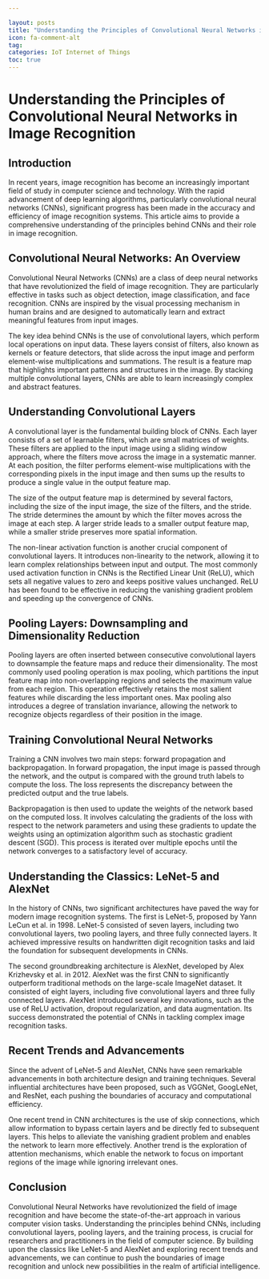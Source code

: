 ```yaml
---

layout: posts
title: "Understanding the Principles of Convolutional Neural Networks in Image Recognition"
icon: fa-comment-alt
tag:      
categories: IoT Internet of Things
toc: true
---
```




# Understanding the Principles of Convolutional Neural Networks in Image Recognition

## Introduction

In recent years, image recognition has become an increasingly important field of study in computer science and technology. With the rapid advancement of deep learning algorithms, particularly convolutional neural networks (CNNs), significant progress has been made in the accuracy and efficiency of image recognition systems. This article aims to provide a comprehensive understanding of the principles behind CNNs and their role in image recognition.

## Convolutional Neural Networks: An Overview

Convolutional Neural Networks (CNNs) are a class of deep neural networks that have revolutionized the field of image recognition. They are particularly effective in tasks such as object detection, image classification, and face recognition. CNNs are inspired by the visual processing mechanism in human brains and are designed to automatically learn and extract meaningful features from input images.

The key idea behind CNNs is the use of convolutional layers, which perform local operations on input data. These layers consist of filters, also known as kernels or feature detectors, that slide across the input image and perform element-wise multiplications and summations. The result is a feature map that highlights important patterns and structures in the image. By stacking multiple convolutional layers, CNNs are able to learn increasingly complex and abstract features.

## Understanding Convolutional Layers

A convolutional layer is the fundamental building block of CNNs. Each layer consists of a set of learnable filters, which are small matrices of weights. These filters are applied to the input image using a sliding window approach, where the filters move across the image in a systematic manner. At each position, the filter performs element-wise multiplications with the corresponding pixels in the input image and then sums up the results to produce a single value in the output feature map.

The size of the output feature map is determined by several factors, including the size of the input image, the size of the filters, and the stride. The stride determines the amount by which the filter moves across the image at each step. A larger stride leads to a smaller output feature map, while a smaller stride preserves more spatial information.

The non-linear activation function is another crucial component of convolutional layers. It introduces non-linearity to the network, allowing it to learn complex relationships between input and output. The most commonly used activation function in CNNs is the Rectified Linear Unit (ReLU), which sets all negative values to zero and keeps positive values unchanged. ReLU has been found to be effective in reducing the vanishing gradient problem and speeding up the convergence of CNNs.

## Pooling Layers: Downsampling and Dimensionality Reduction

Pooling layers are often inserted between consecutive convolutional layers to downsample the feature maps and reduce their dimensionality. The most commonly used pooling operation is max pooling, which partitions the input feature map into non-overlapping regions and selects the maximum value from each region. This operation effectively retains the most salient features while discarding the less important ones. Max pooling also introduces a degree of translation invariance, allowing the network to recognize objects regardless of their position in the image.

## Training Convolutional Neural Networks

Training a CNN involves two main steps: forward propagation and backpropagation. In forward propagation, the input image is passed through the network, and the output is compared with the ground truth labels to compute the loss. The loss represents the discrepancy between the predicted output and the true labels.

Backpropagation is then used to update the weights of the network based on the computed loss. It involves calculating the gradients of the loss with respect to the network parameters and using these gradients to update the weights using an optimization algorithm such as stochastic gradient descent (SGD). This process is iterated over multiple epochs until the network converges to a satisfactory level of accuracy.

## Understanding the Classics: LeNet-5 and AlexNet

In the history of CNNs, two significant architectures have paved the way for modern image recognition systems. The first is LeNet-5, proposed by Yann LeCun et al. in 1998. LeNet-5 consisted of seven layers, including two convolutional layers, two pooling layers, and three fully connected layers. It achieved impressive results on handwritten digit recognition tasks and laid the foundation for subsequent developments in CNNs.

The second groundbreaking architecture is AlexNet, developed by Alex Krizhevsky et al. in 2012. AlexNet was the first CNN to significantly outperform traditional methods on the large-scale ImageNet dataset. It consisted of eight layers, including five convolutional layers and three fully connected layers. AlexNet introduced several key innovations, such as the use of ReLU activation, dropout regularization, and data augmentation. Its success demonstrated the potential of CNNs in tackling complex image recognition tasks.

## Recent Trends and Advancements

Since the advent of LeNet-5 and AlexNet, CNNs have seen remarkable advancements in both architecture design and training techniques. Several influential architectures have been proposed, such as VGGNet, GoogLeNet, and ResNet, each pushing the boundaries of accuracy and computational efficiency.

One recent trend in CNN architectures is the use of skip connections, which allow information to bypass certain layers and be directly fed to subsequent layers. This helps to alleviate the vanishing gradient problem and enables the network to learn more effectively. Another trend is the exploration of attention mechanisms, which enable the network to focus on important regions of the image while ignoring irrelevant ones.

## Conclusion

Convolutional Neural Networks have revolutionized the field of image recognition and have become the state-of-the-art approach in various computer vision tasks. Understanding the principles behind CNNs, including convolutional layers, pooling layers, and the training process, is crucial for researchers and practitioners in the field of computer science. By building upon the classics like LeNet-5 and AlexNet and exploring recent trends and advancements, we can continue to push the boundaries of image recognition and unlock new possibilities in the realm of artificial intelligence.